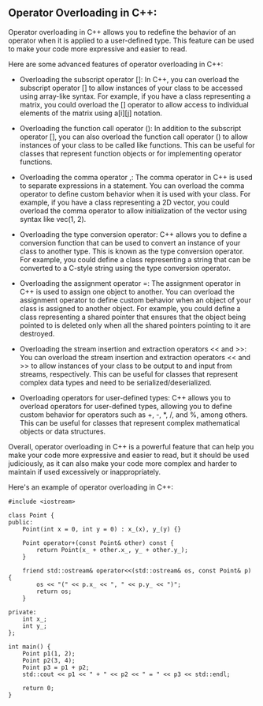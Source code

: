 ## Operator Overloading in C++: 
Operator overloading in C++ allows you to redefine the behavior of an operator when it is applied to a user-defined type. This feature can be used to make your code more expressive and easier to read.

Here are some advanced features of operator overloading in C++:

* Overloading the subscript operator []:
In C++, you can overload the subscript operator [] to allow instances of your class to be accessed using array-like syntax. For example, if you have a class representing a matrix, you could overload the [] operator to allow access to individual elements of the matrix using a[i][j] notation.

* Overloading the function call operator ():
In addition to the subscript operator [], you can also overload the function call operator () to allow instances of your class to be called like functions. This can be useful for classes that represent function objects or for implementing operator functions.

* Overloading the comma operator ,:
The comma operator in C++ is used to separate expressions in a statement. You can overload the comma operator to define custom behavior when it is used with your class. For example, if you have a class representing a 2D vector, you could overload the comma operator to allow initialization of the vector using syntax like vec(1, 2).

* Overloading the type conversion operator:
C++ allows you to define a conversion function that can be used to convert an instance of your class to another type. This is known as the type conversion operator. For example, you could define a class representing a string that can be converted to a C-style string using the type conversion operator.

* Overloading the assignment operator =:
The assignment operator in C++ is used to assign one object to another. You can overload the assignment operator to define custom behavior when an object of your class is assigned to another object. For example, you could define a class representing a shared pointer that ensures that the object being pointed to is deleted only when all the shared pointers pointing to it are destroyed.

* Overloading the stream insertion and extraction operators << and >>:
You can overload the stream insertion and extraction operators << and >> to allow instances of your class to be output to and input from streams, respectively. This can be useful for classes that represent complex data types and need to be serialized/deserialized.

* Overloading operators for user-defined types:
C++ allows you to overload operators for user-defined types, allowing you to define custom behavior for operators such as +, -, *, /, and %, among others. This can be useful for classes that represent complex mathematical objects or data structures.

Overall, operator overloading in C++ is a powerful feature that can help you make your code more expressive and easier to read, but it should be used judiciously, as it can also make your code more complex and harder to maintain if used excessively or inappropriately.

Here's an example of operator overloading in C++:

```
#include <iostream>

class Point {
public:
    Point(int x = 0, int y = 0) : x_(x), y_(y) {}

    Point operator+(const Point& other) const {
        return Point(x_ + other.x_, y_ + other.y_);
    }

    friend std::ostream& operator<<(std::ostream& os, const Point& p) {
        os << "(" << p.x_ << ", " << p.y_ << ")";
        return os;
    }

private:
    int x_;
    int y_;
};

int main() {
    Point p1(1, 2);
    Point p2(3, 4);
    Point p3 = p1 + p2;
    std::cout << p1 << " + " << p2 << " = " << p3 << std::endl;

    return 0;
}

```

